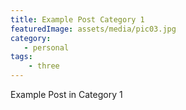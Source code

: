 ```yaml
---
title: Example Post Category 1
featuredImage: assets/media/pic03.jpg
category: 
   - personal
tags:
    - three
---
```


Example Post in Category 1